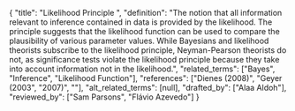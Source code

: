 {
    "title": "Likelihood Principle ",
    "definition": "The notion that all information relevant to inference contained in data is provided by the likelihood. The principle suggests that the likelihood function can be used to compare the plausibility of various parameter values. While Bayesians and likelihood theorists subscribe to the likelihood principle, Neyman-Pearson theorists do not, as significance tests violate the likelihood principle because they take into account information not in the likelihood.",
    "related_terms": ["Bayes", "Inference", "Likelihood Function"],
    "references": ["Dienes (2008)", "Geyer (2003", "2007)", ""],
    "alt_related_terms": [null],
    "drafted_by": ["Alaa Aldoh"],
    "reviewed_by": ["Sam Parsons", "Flávio Azevedo"]
  }
